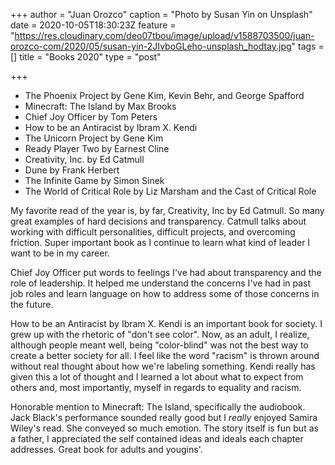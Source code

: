 +++
author = "Juan Orozco"
caption = "Photo by Susan Yin on Unsplash"
date = 2020-10-05T18:30:23Z
feature = "https://res.cloudinary.com/deo07tbou/image/upload/v1588703500/juan-orozco-com/2020/05/susan-yin-2JIvboGLeho-unsplash_hodtay.jpg"
tags = []
title = "Books 2020"
type = "post"

+++

- The Phoenix Project by Gene Kim, Kevin Behr, and George Spafford
- Minecraft: The Island by Max Brooks
- Chief Joy Officer by Tom Peters
- How to be an Antiracist by Ibram X. Kendi
- The Unicorn Project by Gene Kim
- Ready Player Two by Earnest Cline
- Creativity, Inc. by Ed Catmull
- Dune by Frank Herbert
- The Infinite Game by Simon Sinek
- The World of Critical Role by Liz Marsham and the Cast of Critical Role

My favorite read of the year is, by far, Creativity, Inc by Ed Catmull. So many great examples of hard decisions and transparency. Catmull talks about working with difficult personalities, difficult projects, and overcoming friction. Super important book as I continue to learn what kind of leader I want to be in my career.

Chief Joy Officer put words to feelings I've had about transparency and the role of leadership. It helped me understand the concerns I've had in past job roles and learn language on how to address some of those concerns in the future.

How to be an Antiracist by Ibram X. Kendi is an important book for society. I grew up with the rhetoric of "don't see color". Now, as an adult, I realize, although people meant well, being "color-blind" was not the best way to create a better society for all. I feel like the word "racism" is thrown around without real thought about how we're labeling something. Kendi really has given this a lot of thought and I learned a lot about what to expect from others and, most importantly, myself in regards to equality and racism.

Honorable mention to Minecraft: The Island, specifically the audiobook. Jack Black's performance sounded really good but I _really_ enjoyed Samira Wiley's read. She conveyed so much emotion. The story itself is fun but as a father, I appreciated the self contained ideas and ideals each chapter addresses. Great book for adults and yougins'.
